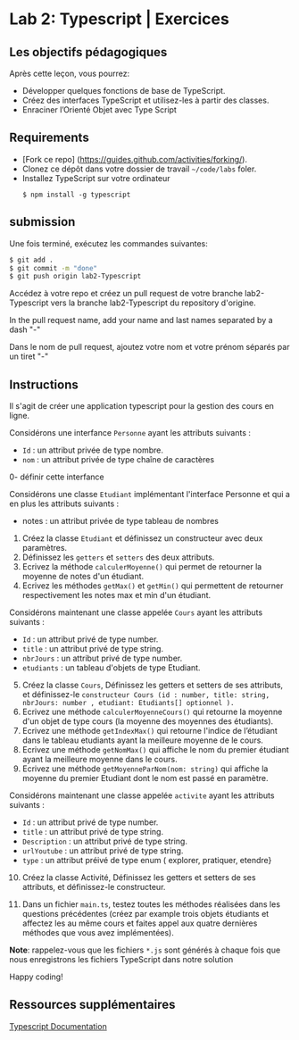 # Lab 2: Typescript | Exercices

## Les objectifs pédagogiques

Après cette leçon, vous pourrez:

- Développer quelques fonctions de base de TypeScript.
- Créez des interfaces TypeScript et utilisez-les à partir des classes.
- Enraciner l’Orienté Objet avec Type Script 

## Requirements

- [Fork ce repo] (https://guides.github.com/activities/forking/).
- Clonez ce dépôt dans votre dossier de travail `~/code/labs` foler.
- Installez TypeScript sur votre ordinateur
  ```
  $ npm install -g typescript
  ```

## submission

Une fois terminé, exécutez les commandes suivantes:

```bash
$ git add .
$ git commit -m "done"
$ git push origin lab2-Typescript
```
Accédez à votre repo et créez un pull request  de votre branche lab2-Typescript  vers la branche lab2-Typescript  du repository d'origine.

In the pull request name, add your name and last names separated by a dash "-"

Dans le nom de pull request, ajoutez votre nom et votre prénom séparés par un tiret "-"

## Instructions

Il s'agit de créer une application typescript pour la gestion des cours en ligne.

Considérons une interfance `Personne`  ayant les attributs suivants :
- `Id` : un attribut privée de type nombre.
- `nom` : un attribut privée de type chaîne de caractères

0- définir cette interfance

Considérons une classe `Etudiant` implémentant l'interface Personne et qui a en plus les attributs suivants :
- notes : un attribut privée de type tableau de nombres

1)	Créez la classe `Etudiant` et définissez un constructeur avec deux paramètres.
2)	Définissez les `getters` et `setters` des deux attributs.
3)	Ecrivez la méthode `calculerMoyenne()` qui permet de retourner la moyenne de notes d'un étudiant.
4)	Ecrivez les méthodes `getMax()` et `getMin()` qui permettent de retourner respectivement les notes max et min d'un étudiant.

Considérons maintenant une classe appelée `Cours` ayant les attributs suivants :
- `Id` : un attribut privé de type number.
- `title` : un attribut privé de type string.
- `nbrJours` : un attribut privé de type number.
- `etudiants` : un tableau d'objets de type Etudiant.

5)	Créez la classe `Cours`, Définissez les getters et setters de ses attributs, et définissez-le
`constructeur Cours (id : number, title: string, nbrJours: number , etudiant: Etudiants[] optionnel ).`
6)	Ecrivez une méthode `calculerMoyenneCours()` qui retourne la moyenne d'un objet de type cours (la moyenne des moyennes des étudiants).
7)	Ecrivez une méthode `getIndexMax()` qui retourne l'indice de l’étudiant dans le tableau etudiants ayant la meilleure moyenne de le cours.
8)	Ecrivez une méthode `getNomMax()` qui affiche le nom du premier étudiant ayant la meilleure moyenne dans le cours.
9)	Ecrivez une méthode `getMoyenneParNom(nom: string)` qui affiche la moyenne du premier Etudiant dont le nom est passé en paramètre.

Considérons maintenant une classe appelée `activite` ayant les attributs suivants :
-	`Id` : un attribut privé de type number.
-	`title` : un attribut privé de type string.
-	`Description` : un attribut privé de type string.
-	`urlYoutube` : un attribut privé de type string.
-	`type` : un attribut préivé de type enum ( explorer, pratiquer, etendre}

10)	Créez la classe Activité, Définissez les getters et setters de ses attributs, et définissez-le
constructeur.

11)	Dans un fichier `main.ts`, testez toutes les méthodes réalisées dans les questions précédentes (créez par example trois objets étudiants et affectez les au même cours et faites appel aux quatre dernières méthodes que vous avez implémentées).

<!-- :::info -->
**Note**:
rappelez-vous que les fichiers `*.js` sont générés à chaque fois que nous enregistrons les fichiers TypeScript dans notre solution
<!-- ::: -->


Happy coding!

## Ressources supplémentaires

[Typescript Documentation](https://www.typescriptlang.org/docs/tutorial.html)
